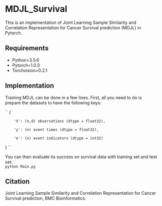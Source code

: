 # MDJL_Survival
This is an implementation of Joint Learning Sample Similarity and Correlation Representation for Cancer Survival prediction (MDJL) in Pytorch.
## Requirements
  * Python=3.5.6  
  * Pytorch=1.0.0  
  * Torchvision=0.2.1  
## Implementation
Training MDJL can be done in a few lines. First, all you need to do is prepare the datasets to have the following keys:

``
{   

        'X': (n,d) observations (dtype = float32),   
        
        'y': (n) event times (dtype = float32),  
        
        'e': (n) event indicators (dtype = int32)  
        
} 
``

You can then evaluate its success on survival data with training set and test set:  
`` python Main.py ``
## Citation
Joint Learning Sample Similarity and Correlation Representation for Cancer Survival prediction, BMC Bioinformatics.
